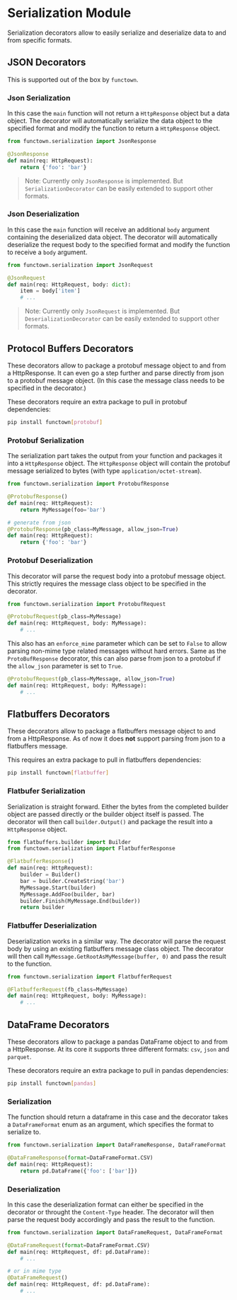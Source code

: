 # Serialization Module

Serialization decorators allow to easily serialize and deserialize data to and from
specific formats.

## JSON Decorators

This is supported out of the box by `functown`.

### Json Serialization

In this case the `main` function will not return a `HttpResponse` object but a data
object. The decorator will automatically serialize the data object to the specified
format and modify the function to return a `HttpResponse` object.

```python
from functown.serialization import JsonResponse

@JsonResponse
def main(req: HttpRequest):
    return {'foo': 'bar'}
```

> Note: Currently only `JsonResponse` is implemented. But `SerializationDecorator` can
> be easily extended to support other formats.

### Json Deserialization

In this case the `main` function will receive an additional `body` argument containing
the deserialized data object. The decorator will automatically deserialize the request
body to the specified format and modify the function to receive a `body` argument.

```python
from functown.serialization import JsonRequest

@JsonRequest
def main(req: HttpRequest, body: dict):
    item = body['item']
    # ...
```

> Note: Currently only `JsonRequest` is implemented. But `DeserializationDecorator` can
> be easily extended to support other formats.


## Protocol Buffers Decorators

These decorators allow to package a protobuf message object to and from a HttpResponse.
It can even go a step further and parse directly from json to a protobuf message object.
(In this case the message class needs to be specified in the decorator.)

These decorators require an extra package to pull in protobuf dependencies:

```bash
pip install functown[protobuf]
```

### Protobuf Serialization

The serialization part takes the output from your function and packages it into a
`HttpResponse` object. The `HttpResponse` object will contain the protobuf message
serialized to bytes (with type `application/octet-stream`).

```python
from functown.serialization import ProtobufResponse

@ProtobufResponse()
def main(req: HttpRequest):
    return MyMessage(foo='bar')

# generate from json
@ProtobufResponse(pb_class=MyMessage, allow_json=True)
def main(req: HttpRequest):
    return {'foo': 'bar'}
```

### Protobuf Deserialization

This decorator will parse the request body into a protobuf message object. This strictly
requires the message class object to be specified in the decorator.

```python
from functown.serialization import ProtobufRequest

@ProtobufRequest(pb_class=MyMessage)
def main(req: HttpRequest, body: MyMessage):
    # ...
```

This also has an `enforce_mime` parameter which can be set to `False` to allow parsing
non-mime type related messages without hard errors.
Same as the `ProtoBufResponse` decorator, this can also parse from json to a protobuf
if the `allow_json` parameter is set to `True`.

```python
@ProtobufRequest(pb_class=MyMessage, allow_json=True)
def main(req: HttpRequest, body: MyMessage):
    # ...
```


## Flatbuffers Decorators

These decorators allow to package a flatbuffers message object to and from a
HttpResponse. As of now it does **not** support parsing from json to a flatbuffers message.

This requires an extra package to pull in flatbuffers dependencies:

```bash
pip install functown[flatbuffer]
```

### Flatbufer Serialization

Serialization is straight forward. Either the bytes from the completed builder object
are passed directly or the builder object itself is passed. The decorator will then
call `builder.Output()` and package the result into a `HttpResponse` object.

```python
from flatbuffers.builder import Builder
from functown.serialization import FlatbufferResponse

@FlatbufferResponse()
def main(req: HttpRequest):
    builder = Builder()
    bar = builder.CreateString('bar')
    MyMessage.Start(builder)
    MyMessage.AddFoo(builder, bar)
    builder.Finish(MyMessage.End(builder))
    return builder
```

### Flatbuffer Deserialization

Deserialization works in a similar way. The decorator will parse the request body
by using an existing flatbuffers message class object. The decorator will then
call `MyMessage.GetRootAsMyMessage(buffer, 0)` and pass the result to the function.

```python
from functown.serialization import FlatbufferRequest

@FlatbufferRequest(fb_class=MyMessage)
def main(req: HttpRequest, body: MyMessage):
    # ...
```


## DataFrame Decorators

These decorators allow to package a pandas DataFrame object to and from a HttpResponse.
At its core it supports three different formats: `csv`, `json` and `parquet`.

These decorators require an extra package to pull in pandas dependencies:

```bash
pip install functown[pandas]
```

### Serialization

The function should return a dataframe in this case and the decorator takes a
`DataFrameFormat` enum as an argument, which specifies the format to serialize to.

```python
from functown.serialization import DataFrameResponse, DataFrameFormat

@DataFrameResponse(format=DataFrameFormat.CSV)
def main(req: HttpRequest):
    return pd.DataFrame({'foo': ['bar']})
```

### Deserialization

In this case the deserialization format can either be specified in the decorator or
throught the `Content-Type` header. The decorator will then parse the request body
accordingly and pass the result to the function.

```python
from functown.serialization import DataFrameRequest, DataFrameFormat

@DataFrameRequest(format=DataFrameFormat.CSV)
def main(req: HttpRequest, df: pd.DataFrame):
    # ...

# or in mime type
@DataFrameRequest()
def main(req: HttpRequest, df: pd.DataFrame):
    # ...
```

